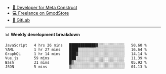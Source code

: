 - [🎈 Developer for Meta Construct](https://metastruct.net)
- [💻 Freelance on GmodStore](https://www.gmodstore.com/users/Tenrys)
- [🦊 GitLab](https://gitlab.com/Tenrys)

---

📊 **Weekly development breakdown**
<!--START_SECTION:waka-->

```text
JavaScript   4 hrs 26 mins   ████████████▓░░░░░░░░░░░░   50.60 %
YAML         1 hr 27 mins    ████░░░░░░░░░░░░░░░░░░░░░   16.64 %
GraphQL      1 hr 14 mins    ███▓░░░░░░░░░░░░░░░░░░░░░   14.14 %
Vue.js       59 mins         ███░░░░░░░░░░░░░░░░░░░░░░   11.39 %
Bash         31 mins         █▒░░░░░░░░░░░░░░░░░░░░░░░   05.92 %
JSON         5 mins          ▒░░░░░░░░░░░░░░░░░░░░░░░░   01.13 %
```

<!--END_SECTION:waka-->
